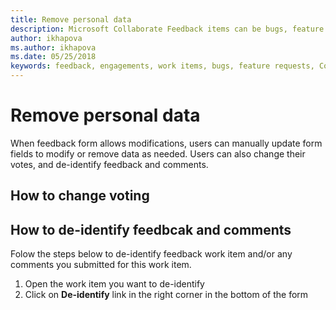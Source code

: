 ```yaml
---
title: Remove personal data
description: Microsoft Collaborate Feedback items can be bugs, feature requests or any task associated with an engagement. Feedback forms can be customized based on each engagement. 
author: ikhapova
ms.author: ikhapova
ms.date: 05/25/2018
keywords: feedback, engagements, work items, bugs, feature requests, Collaborate permissions, Microsoft Connect, SysDev Bug, Dev Center bugs 
---
```


# Remove personal data

When feedback form allows modifications, users can manually update form fields to modify or remove data as needed.
Users can also change their votes, and de-identify feedback and comments.

## How to change voting



## How to de-identify feedbcak and comments

Folow the steps below to de-identify feedback work item and/or any comments you submitted for this work item.

1.  Open the work item you want to de-identify
2.  Click on **De-identify** link in the right corner in the bottom of the form

